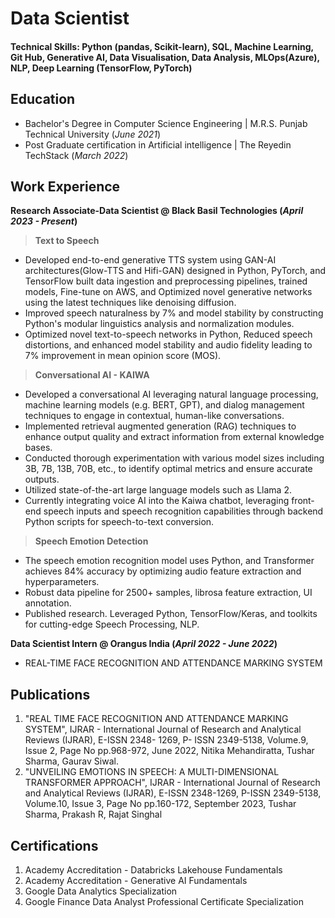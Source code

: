 # Data Scientist

#### Technical Skills: Python (pandas, Scikit-learn), SQL, Machine Learning, Git Hub, Generative AI, Data Visualisation, Data Analysis, MLOps(Azure), NLP, Deep Learning (TensorFlow, PyTorch)

## Education
- Bachelor's Degree in Computer Science Engineering | M.R.S. Punjab Technical University (_June 2021_)								       		
- Post Graduate certification in Artificial intelligence	| The Reyedin TechStack (_March 2022_)

## Work Experience
**Research Associate-Data Scientist @ Black Basil Technologies (_April 2023 - Present_)**
>**Text to Speech**
- Developed end-to-end generative TTS system using GAN-AI architectures(Glow-TTS and Hifi-GAN) designed in Python, PyTorch, and TensorFlow built
  data ingestion and preprocessing pipelines, trained models, Fine-tune on AWS, and Optimized novel generative networks using the latest techniques 
  like denoising diffusion.
- Improved speech naturalness by 7% and model stability by constructing Python's modular linguistics analysis and normalization modules.
- Optimized novel text-to-speech networks in Python, Reduced speech distortions, and enhanced model stability and audio fidelity leading to 7%
  improvement in mean opinion score (MOS).
>**Conversational AI - KAIWA**
- Developed a conversational AI leveraging natural language processing, machine learning models (e.g. BERT, GPT), and dialog management techniques to 
  engage in contextual, human-like conversations.
- Implemented retrieval augmented generation (RAG) techniques to enhance output quality and extract information from external knowledge bases.
- Conducted thorough experimentation with various model sizes including 3B, 7B, 13B, 70B, etc., to identify optimal metrics and ensure accurate 
  outputs.
- Utilized state-of-the-art large language models such as Llama 2.
- Currently integrating voice AI into the Kaiwa chatbot, leveraging front-end speech inputs and speech recognition capabilities through backend 
  Python scripts for speech-to-text conversion.
>**Speech Emotion Detection**
- The speech emotion recognition model uses Python, and Transformer achieves 84% accuracy by optimizing audio feature extraction and hyperparameters.
- Robust data pipeline for 2500+ samples, librosa feature extraction, UI annotation.
- Published research. Leveraged Python, TensorFlow/Keras, and toolkits for cutting-edge Speech Processing, NLP.

**Data Scientist Intern @ Orangus India (_April 2022 - June 2022_)**
- REAL-TIME FACE RECOGNITION AND ATTENDANCE MARKING SYSTEM

## Publications
1. "REAL TIME FACE RECOGNITION AND ATTENDANCE MARKING SYSTEM", IJRAR - International Journal of Research and Analytical Reviews (IJRAR),
   E-ISSN 2348- 1269, P- ISSN 2349-5138, Volume.9, Issue 2, Page No pp.968-972, June 2022, Nitika Mehandiratta, Tushar Sharma, Gaurav Siwal.
2. "UNVEILING EMOTIONS IN SPEECH: A MULTI-DIMENSIONAL TRANSFORMER APPROACH", IJRAR - International Journal of Research and Analytical
   Reviews (IJRAR), E-ISSN 2348-1269, P-ISSN 2349-5138, Volume.10, Issue 3, Page No pp.160-172, September 2023, Tushar Sharma, Prakash R,
   Rajat Singhal

## Certifications
1. Academy Accreditation - Databricks Lakehouse Fundamentals
2. Academy Accreditation - Generative AI Fundamentals
3. Google Data Analytics Specialization
4. Google Finance Data Analyst Professional Certificate Specialization

